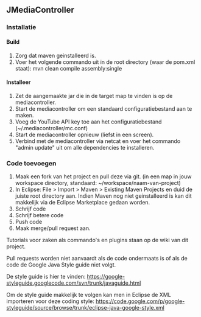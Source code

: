 ## JMediaController

### Installatie

#### Build

1. Zorg dat maven geinstalleerd is.
2. Voer het volgende commando uit in de root directory (waar de pom.xml staat): mvn clean compile assembly:single

#### Installeer

1. Zet de aangemaakte jar die in de target map te vinden is op de mediacontroller.
2. Start de mediacontroller om een standaard configuratiebestand aan te maken.
3. Voeg de YouTube API key toe aan het configuratiebestand (~/.mediacontroller/mc.conf)
4. Start de mediacontroller opnieuw (liefst in een screen).
5. Verbind met de mediacontroller via netcat en voer het commando "admin update" uit om alle dependencies te installeren.

### Code toevoegen

1. Maak een fork van het project en pull deze via git. (in een map in jouw workspace directory, standaard: ~/workspace/naam-van-project)
2. In Eclipse: File > Import > Maven > Existing Maven Projects en duid de juiste root directory aan. Indien Maven nog niet geinstalleerd is kan dit makkelijk via de Eclipse Marketplace gedaan worden.
3. Schrijf code
4. Schrijf betere code
5. Push code
6. Maak merge/pull request aan.

Tutorials voor zaken als commando's en plugins staan op de wiki van dit project.

Pull requests worden niet aanvaardt als de code ondermaats is of als de code de Google Java Style guide niet volgt.

De style guide is hier te vinden: https://google-styleguide.googlecode.com/svn/trunk/javaguide.html

Om de style guide makkelijk te volgen kan men in Eclipse de XML importeren voor deze coding style: https://code.google.com/p/google-styleguide/source/browse/trunk/eclipse-java-google-style.xml